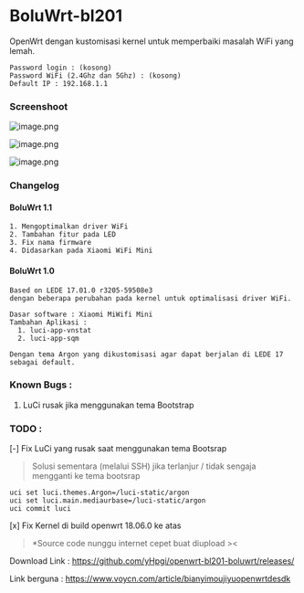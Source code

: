 # BoluWrt-bl201

OpenWrt dengan kustomisasi kernel untuk memperbaiki masalah WiFi yang lemah.

```
Password login : (kosong)
Password WiFi (2.4Ghz dan 5Ghz) : (kosong)
Default IP : 192.168.1.1
```

### Screenshoot

![image.png](https://github.com/yHpgi/openwrt-bl201-boluwrt/blob/34ca0acba0102bb9f5b5dd5bafa2131d24ccd43d/screenshoot/image.png)

![image.png](https://github.com/yHpgi/openwrt-bl201-boluwrt/blob/34ca0acba0102bb9f5b5dd5bafa2131d24ccd43d/screenshoot/Capture.PNG)

![image.png](https://github.com/yHpgi/openwrt-bl201-boluwrt/blob/111c61e391a00800cc3ac89778ea4e1c9cac35f9/screenshoot/kernel_log.PNG)


### Changelog 

  #### BoluWrt 1.1

    1. Mengoptimalkan driver WiFi
    2. Tambahan fitur pada LED
    3. Fix nama firmware
    4. Didasarkan pada Xiaomi WiFi Mini

  #### BoluWrt 1.0

    Based on LEDE 17.01.0 r3205-59508e3 
    dengan beberapa perubahan pada kernel untuk optimalisasi driver WiFi.
    
    Dasar software : Xiaomi MiWifi Mini
    Tambahan Aplikasi :
      1. luci-app-vnstat
      2. luci-app-sqm
      
    Dengan tema Argon yang dikustomisasi agar dapat berjalan di LEDE 17 sebagai default.

### Known Bugs :
  1. LuCi rusak jika menggunakan tema Bootstrap

### TODO :
  [-] Fix LuCi yang rusak saat menggunakan tema Bootsrap

> Solusi sementara (melalui SSH) jika terlanjur / tidak sengaja mengganti ke tema bootsrap


```
uci set luci.themes.Argon=/luci-static/argon
uci set luci.main.mediaurbase=/luci-static/argon
uci commit luci
```
    
  [x] Fix Kernel di build openwrt 18.06.0 ke atas

> *Source code nunggu internet cepet buat diupload ><

Download Link : https://github.com/yHpgi/openwrt-bl201-boluwrt/releases/

Link berguna : https://www.voycn.com/article/bianyimoujiyuopenwrtdesdk
